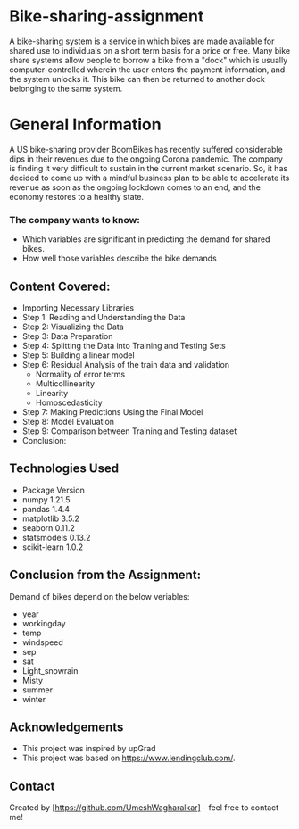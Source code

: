 # Bike-sharing-assignment
A bike-sharing system is a service in which bikes are made available for shared use to individuals on a short term basis for a price or free. Many bike share systems allow people to borrow a bike from a "dock" which is usually computer-controlled wherein the user enters the payment information, and the system unlocks it. This bike can then be returned to another dock belonging to the same system.

# General Information
   A US bike-sharing provider BoomBikes has recently suffered considerable dips in their revenues due to the ongoing Corona pandemic. The company is finding it very difficult to sustain in the current market scenario. So, it has decided to come up with a mindful business plan to be able to accelerate its revenue as soon as the ongoing lockdown comes to an end, and the economy restores to a healthy state. 
   
### The company wants to know:
- Which variables are significant in predicting the demand for shared bikes.
- How well those variables describe the bike demands

## Content Covered:
- Importing Necessary Libraries
- Step 1: Reading and Understanding the Data
- Step 2: Visualizing the Data
- Step 3: Data Preparation
- Step 4: Splitting the Data into Training and Testing Sets
- Step 5: Building a linear model
- Step 6: Residual Analysis of the train data and validation
   * Normality of error terms
   * Multicollinearity
   * Linearity
   * Homoscedasticity
- Step 7: Making Predictions Using the Final Model
- Step 8: Model Evaluation
- Step 9: Comparison between Training and Testing dataset
- Conclusion:

## Technologies Used
- Package                       Version
- numpy                         1.21.5
- pandas                        1.4.4
- matplotlib                    3.5.2
- seaborn                       0.11.2
- statsmodels                   0.13.2
- scikit-learn                  1.0.2
  

## Conclusion from the Assignment:
Demand of bikes depend on the below veriables:
- year
- workingday
- temp
- windspeed
- sep
- sat
- Light_snowrain
- Misty
- summer
- winter

## Acknowledgements
- This project was inspired by upGrad
- This project was based on https://www.lendingclub.com/.


## Contact
Created by [https://github.com/UmeshWagharalkar] - feel free to contact me!

